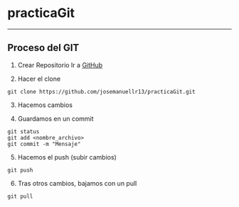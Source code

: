 # practicaGit
---
## Proceso del GIT
1. Crear Repositorio
   Ir a [GitHub](https://github.com/)

2. Hacer el clone

 ```console 
 git clone https://github.com/josemanuellr13/practicaGit.git 
 ```

3. Hacemos cambios

4. Guardamos en un commit
```console 
git status 
git add <nombre_archivo>
git commit -m "Mensaje"
 ```

5. Hacemos el push (subir cambios)
```console 
git push
 ```

6. Tras otros cambios, bajamos con un pull

```console 
git pull
 ```